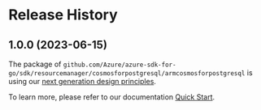 # Release History

## 1.0.0 (2023-06-15)

The package of `github.com/Azure/azure-sdk-for-go/sdk/resourcemanager/cosmosforpostgresql/armcosmosforpostgresql` is using our [next generation design principles](https://azure.github.io/azure-sdk/general_introduction.html).

To learn more, please refer to our documentation [Quick Start](https://aka.ms/azsdk/go/mgmt).